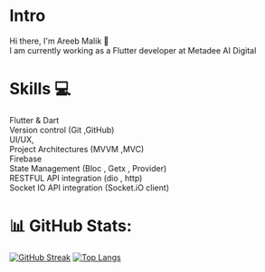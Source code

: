 

# Intro
Hi there, I'm Areeb Malik :wave:
<br>
I am currently working as a Flutter developer at Metadee AI Digital 


# Skills 💻

Flutter & Dart
<br>
Version control (Git ,GitHub)
<br>
UI/UX,
<br>
Project Architectures (MVVM ,MVC)
<br>
Firebase
<br>
State Management (Bloc , Getx , Provider)
<br>
RESTFUL API integration (dio , http)
<br>
Socket IO API integration (Socket.iO client)
<br>

# 📊 GitHub Stats:
[![GitHub Streak](https://streak-stats.demolab.com/?user=MalikAreeb)](https://git.io/streak-stats)
[![Top Langs](https://github-readme-stats.vercel.app/api/top-langs/?username=MalikAreeb&layout=compact)](https://github.com/MalikAreeb/github-readme-stats)
